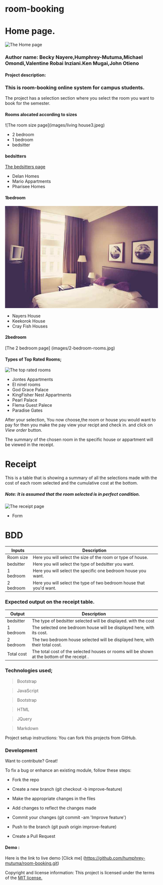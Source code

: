 # room-booking

# Home page.
![The Home page](images/house1.png)

### Author name: Becky Nayere,Humphrey-Mutuma,Michael Omondi,Valentine Robai Inziani.Ken Mugai,John Otieno

#### Project description:
### This is room-booking online system for campus students.

The project has a selection section   where you select the room you want to book for the semester.
#### Rooms alocated according to sizes
![The room size page](images/living house3.jpeg)

- 2 bedroom
- 1 bedroom
- bedsitter

#### bedsitters
[The bedsitters page](images/bedsitters-main.jpg)
- Delan Homes
- Mario Appartments
- Pharisee Homes

#### 1bedroom
![The 1 bedroom page ](images/1-bedroom-main.jpg)
- Nayers House
- Keekorok House
- Cray Fish Houses

#### 2bedroom
[The 2 bedroom page] (images/2-bedroom-rooms.jpg)
#### Types of Top Rated Rooms;
![The top rated rooms](images/top-rated.png)

- Jontes Appartments
- El ninel rooms
- God Grace Palace
- KingFisher Nest Appartments
- Pearl Palace
- Flema Guest Palece
- Paradise Gates 

After your selection, You now choose,the room or house you would want to pay for then you make the pay view your recipt and check in. and click on *View order* button.

The summary of the chosen room in the specific house or appartment will be viewed in the receipt.

# Receipt

This is a table that is showing a summary of all the  selections made with the cost of each room selected and the cumulative cost at the bottom.


##### Note: It is assumed that the room selected is in perfect condition.
![The receipt page](images/receipt.jpg)
- Form

# BDD

| Inputs  | Description  |
|---|---|
|Room size | Here you will select the size of the room or type of house.  |
| bedsitter  | Here you will select the type of bedsitter you want.  |
| 1 bedroom  |  Here you will select the specific one bedroom house you want. |
| 2 bedroom  |  Here you will select the type of two bedroom house that you'd want. |

### Expected output on the receipt table.
| Output  | Description  |
|---|---|
| bedsitter  |  The type of bedsitter selected will be displayed. with the cost|
|1 bedroom | The selected one bedroom house will be displayed here, with its cost.|	
|2 bedroom   | The two bedroom house selected  will be displayed here, with their total cost.|
|Total cost  | The total cost of the selected houses or rooms will be shown at the bottom of the receipt .|
### Technologies used;
> Bootstrap

> JavaScript

>Bootstrap

>HTML

> JQuery

>Markdown

Project setup instructions: You can fork this projects from GitHub.
 ### Development

Want to contribute? Great!

To fix a bug or enhance an existing module, follow these steps:

- Fork the repo

- Create a new branch (git checkout -b improve-feature)

- Make the appropriate changes in the files

- Add changes to reflect the changes made

- Commit your changes (git commit -am 'Improve feature')

- Push to the branch (git push origin improve-feature)

- Create a Pull Request

#### Demo : 
Here is the link to live demo [Click me] (https://github.com/humphrey-mutuma/room-booking.git)

Copyright and license information: This project is licensed under the terms of the [MIT license.](https://github.com/humphrey-mutuma/room-booking/blob/master/LICENSE.md)